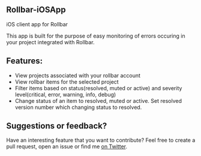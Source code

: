 ## Rollbar-iOSApp
iOS client app for Rollbar

This app is built for the purpose of easy monitoring of errors occuring in your project integrated with Rollbar.

## Features:
- View projects associated with your rollbar account
- View rollbar items for the selected project
- Filter items based on status(resolved, muted or active) and severity level(critical, error, warning, info, debug)
- Change status of an item to resolved, muted or active. Set resolved version number which changing status to resolved.


## Suggestions or feedback?

Have an interesting feature that you want to contribute? Feel free to create a pull request, open an issue or find me [on Twitter](https://twitter.com/javalnanda).

